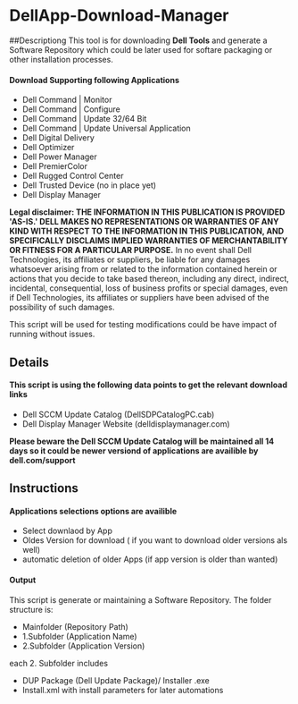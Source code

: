# DellApp-Download-Manager

##Descriptiong
This tool is for downloading **Dell Tools** and generate a Software Repository which could be later used for softare packaging or other installation processes.

#### Download Supporting following Applications

- Dell Command | Monitor
- Dell Command | Configure
- Dell Command | Update 32/64 Bit
- Dell Command | Update Universal Application
- Dell Digital Delivery
- Dell Optimizer
- Dell Power Manager
- Dell PremierColor
- Dell Rugged Control Center
- Dell Trusted Device (no in place yet)
- Dell Display Manager

**Legal disclaimer: THE INFORMATION IN THIS PUBLICATION IS PROVIDED 'AS-IS.' DELL MAKES NO REPRESENTATIONS OR WARRANTIES OF ANY KIND WITH RESPECT TO THE INFORMATION IN THIS PUBLICATION, AND SPECIFICALLY DISCLAIMS IMPLIED WARRANTIES OF MERCHANTABILITY OR FITNESS FOR A PARTICULAR PURPOSE.** In no event shall Dell Technologies, its affiliates or suppliers, be liable for any damages whatsoever arising from or related to the information contained herein or actions that you decide to take based thereon, including any direct, indirect, incidental, consequential, loss of business profits or special damages, even if Dell Technologies, its affiliates or suppliers have been advised of the possibility of such damages.

This script will be used for testing modifications could be have impact of running without issues.

## Details

#### This script is using the following data points to get the relevant download links

- Dell SCCM Update Catalog (DellSDPCatalogPC.cab)
- Dell Display Manager Website (delldisplaymanager.com)

**Please beware the Dell SCCM Update Catalog will be maintained all 14 days so it could be newer versiond of applications are availible by dell.com/support**

## Instructions

#### Applications selections options are availible

- Select downlaod by App
- Oldes Version for download ( if you want to download older versions als well)
- automatic deletion of older Apps (if app version is older than wanted)

#### Output

This script is generate or maintaining a Software Repository. The folder structure is:

- Mainfolder (Repository Path)
- 1.Subfolder (Application Name)
- 2.Subfolder (Application Version)

each 2. Subfolder includes
- DUP Package (Dell Update Package)/ Installer .exe
- Install.xml with install parameters for later automations



